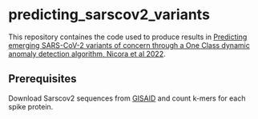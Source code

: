 # predicting_sarscov2_variants

This repository containes the code used to produce results in [Predicting emerging SARS-CoV-2 variants of concern through a One Class dynamic anomaly detection algorithm, Nicora et al 2022](http://dx.doi.org/10.1136/bmjhci-2022-100643).

## Prerequisites
Download Sarscov2 sequences from [GISAID](https://gisaid.org) and count k-mers for each spike protein.


